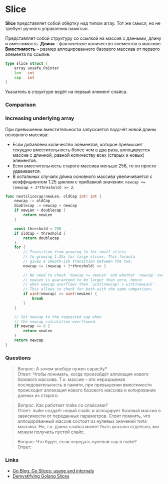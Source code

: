 # Slice

**Slice** представляет собой обёртку над типом array. Тот же смысл, но не требует
ручного управления памятью.

Представляет собой структуру со ссылкой на массив с данными, длину и вместимость.
**Длина** – фактическое количество элементов в массиве. **Вместимость** – размер 
аллоцированного базового массива от первого элемента по ссылке.

```go
type slice struct {
	array unsafe.Pointer
	len   int
	cap   int
}
```

Указатель в структуре ведёт на первый элемент слайса.

### Comparison


### Increasing underlying array

При превышении вместительности запускается подсчёт новой длины основного массива:
- Если добавлено количество элементов, которое превышает текущую вместительность
более чем в два раза, аллоцируется массив с длинной, равной количеству всех (старых
и новых) элементов.
- Если вместительность старого массива меньше 256, то он просто удваивается.
- В остальных случаях длина основного массива увеличивается с коэффициентом 1.25
циклом с прибавкой значения: `newcap += (newcap + 3*threshold) >> 2`.

```go
func nextslicecap(newLen, oldCap int) int {
	newcap := oldCap
	doublecap := newcap + newcap
	if newLen > doublecap {
		return newLen
	}

	const threshold = 256
	if oldCap < threshold {
		return doublecap
	}
	for {
		// Transition from growing 2x for small slices
		// to growing 1.25x for large slices. This formula
		// gives a smooth-ish transition between the two.
		newcap += (newcap + 3*threshold) >> 2

		// We need to check `newcap >= newLen` and whether `newcap` overflowed.
		// newLen is guaranteed to be larger than zero, hence
		// when newcap overflows then `uint(newcap) > uint(newLen)`.
		// This allows to check for both with the same comparison.
		if uint(newcap) >= uint(newLen) {
			break
		}
	}

	// Set newcap to the requested cap when
	// the newcap calculation overflowed.
	if newcap <= 0 {
		return newLen
	}
	return newcap
}
```

### Questions

> Вопрос: А зачем вообще нужен capacity?\
> Ответ: Чтобы понимать, когда произойдёт аллокация нового базового массива. Т.к. 
> массив – это неразрывная последовательность в памяти, при превышении вместимости 
> происходит аллокация нового базового массива и копирование данных из старого.

> Вопрос: Как работает make со слайсами?\
> Ответ: make создаёт новый слайс и аллоцирует базовый массив в зависимости от 
> переданных параметров. Стоит помнить, что аллоцированный массив состоит из 
> нулевых значений типа массива. Но, т.к. длина слайса может быть указана отдельно,
> мы можем получить пустой слайс.

> Вопрос: Что будет, если передать нулевой cap в make?\
> Ответ: 

### Links

- [Go Blog. Go Slices: usage and internals](https://go.dev/blog/slices-intro#TOC_5.)
- [Demystifying Golang Slices](https://medium.com/@andreiboar/demystifying-golang-slices-83ffe3550db5) 